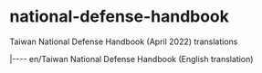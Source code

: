 # national-defense-handbook
Taiwan National Defense Handbook (April 2022) translations 

|---- en/Taiwan National Defense Handbook (English translation)

